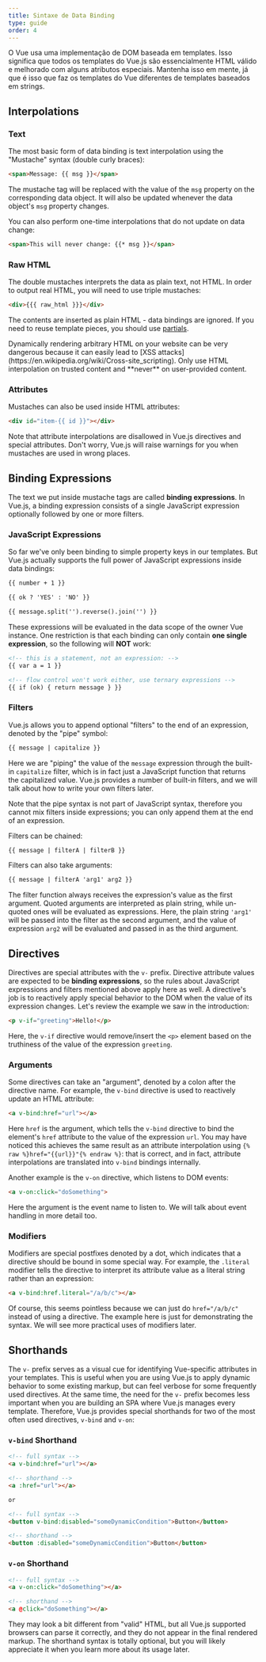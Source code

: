 ```yaml
---
title: Sintaxe de Data Binding
type: guide
order: 4
---
```


O Vue usa uma implementação de DOM baseada em templates. Isso significa que todos os templates do Vue.js são essencialmente HTML válido e melhorado com alguns atributos especiais. Mantenha isso em mente, já que é isso que faz os templates do Vue diferentes de templates baseados em strings.

## Interpolations

### Text

The most basic form of data binding is text interpolation using the "Mustache" syntax (double curly braces):

``` html
<span>Message: {{ msg }}</span>
```

The mustache tag will be replaced with the value of the `msg` property on the corresponding data object. It will also be updated whenever the data object's `msg` property changes.

You can also perform one-time interpolations that do not update on data change:

``` html
<span>This will never change: {{* msg }}</span>
```

### Raw HTML

The double mustaches interprets the data as plain text, not HTML. In order to output real HTML, you will need to use triple mustaches:

``` html
<div>{{{ raw_html }}}</div>
```

The contents are inserted as plain HTML - data bindings are ignored. If you need to reuse template pieces, you should use [partials](/api/#partial).

<p class="tip">Dynamically rendering arbitrary HTML on your website can be very dangerous because it can easily lead to [XSS attacks](https://en.wikipedia.org/wiki/Cross-site_scripting). Only use HTML interpolation on trusted content and **never** on user-provided content.</p>

### Attributes

Mustaches can also be used inside HTML attributes:

``` html
<div id="item-{{ id }}"></div>
```

Note that attribute interpolations are disallowed in Vue.js directives and special attributes. Don't worry, Vue.js will raise warnings for you when mustaches are used in wrong places.

## Binding Expressions

The text we put inside mustache tags are called **binding expressions**. In Vue.js, a binding expression consists of a single JavaScript expression optionally followed by one or more filters.

### JavaScript Expressions

So far we've only been binding to simple property keys in our templates. But Vue.js actually supports the full power of JavaScript expressions inside data bindings:

``` html
{{ number + 1 }}

{{ ok ? 'YES' : 'NO' }}

{{ message.split('').reverse().join('') }}
```

These expressions will be evaluated in the data scope of the owner Vue instance. One restriction is that each binding can only contain **one single expression**, so the following will **NOT** work:

``` html
<!-- this is a statement, not an expression: -->
{{ var a = 1 }}

<!-- flow control won't work either, use ternary expressions -->
{{ if (ok) { return message } }}
```

### Filters

Vue.js allows you to append optional "filters" to the end of an expression, denoted by the "pipe" symbol:

``` html
{{ message | capitalize }}
```

Here we are "piping" the value of the `message` expression through the built-in `capitalize` filter, which is in fact just a JavaScript function that returns the capitalized value. Vue.js provides a number of built-in filters, and we will talk about how to write your own filters later.

Note that the pipe syntax is not part of JavaScript syntax, therefore you cannot mix filters inside expressions; you can only append them at the end of an expression.

Filters can be chained:

``` html
{{ message | filterA | filterB }}
```

Filters can also take arguments:

``` html
{{ message | filterA 'arg1' arg2 }}
```

The filter function always receives the expression's value as the first argument. Quoted arguments are interpreted as plain string, while un-quoted ones will be evaluated as expressions. Here, the plain string `'arg1'` will be passed into the filter as the second argument, and the value of expression `arg2` will be evaluated and passed in as the third argument.

## Directives

Directives are special attributes with the `v-` prefix. Directive attribute values are expected to be **binding expressions**, so the rules about JavaScript expressions and filters mentioned above apply here as well. A directive's job is to reactively apply special behavior to the DOM when the value of its expression changes. Let's review the example we saw in the introduction:

``` html
<p v-if="greeting">Hello!</p>
```

Here, the `v-if` directive would remove/insert the `<p>` element based on the truthiness of the value of the expression `greeting`.

### Arguments

Some directives can take an "argument", denoted by a colon after the directive name. For example, the `v-bind` directive is used to reactively update an HTML attribute:

``` html
<a v-bind:href="url"></a>
```

Here `href` is the argument, which tells the `v-bind` directive to bind the element's `href` attribute to the value of the expression `url`. You may have noticed this achieves the same result as an attribute interpolation using `{% raw %}href="{{url}}"{% endraw %}`: that is correct, and in fact, attribute interpolations are translated into `v-bind` bindings internally.

Another example is the `v-on` directive, which listens to DOM events:

``` html
<a v-on:click="doSomething">
```

Here the argument is the event name to listen to. We will talk about event handling in more detail too.

### Modifiers

Modifiers are special postfixes denoted by a dot, which indicates that a directive should be bound in some special way. For example, the `.literal` modifier tells the directive to interpret its attribute value as a literal string rather than an expression:

``` html
<a v-bind:href.literal="/a/b/c"></a>
```

Of course, this seems pointless because we can just do `href="/a/b/c"` instead of using a directive. The example here is just for demonstrating the syntax. We will see more practical uses of modifiers later.

## Shorthands

The `v-` prefix serves as a visual cue for identifying Vue-specific attributes in your templates. This is useful when you are using Vue.js to apply dynamic behavior to some existing markup, but can feel verbose for some frequently used directives. At the same time, the need for the `v-` prefix becomes less important when you are building an SPA where Vue.js manages every template. Therefore, Vue.js provides special shorthands for two of the most often used directives, `v-bind` and `v-on`:

### `v-bind` Shorthand

``` html
<!-- full syntax -->
<a v-bind:href="url"></a>

<!-- shorthand -->
<a :href="url"></a>

or

<!-- full syntax -->
<button v-bind:disabled="someDynamicCondition">Button</button>

<!-- shorthand -->
<button :disabled="someDynamicCondition">Button</button>
```


### `v-on` Shorthand

``` html
<!-- full syntax -->
<a v-on:click="doSomething"></a>

<!-- shorthand -->
<a @click="doSomething"></a>
```

They may look a bit different from "valid" HTML, but all Vue.js supported browsers can parse it correctly, and they do not appear in the final rendered markup. The shorthand syntax is totally optional, but you will likely appreciate it when you learn more about its usage later.

